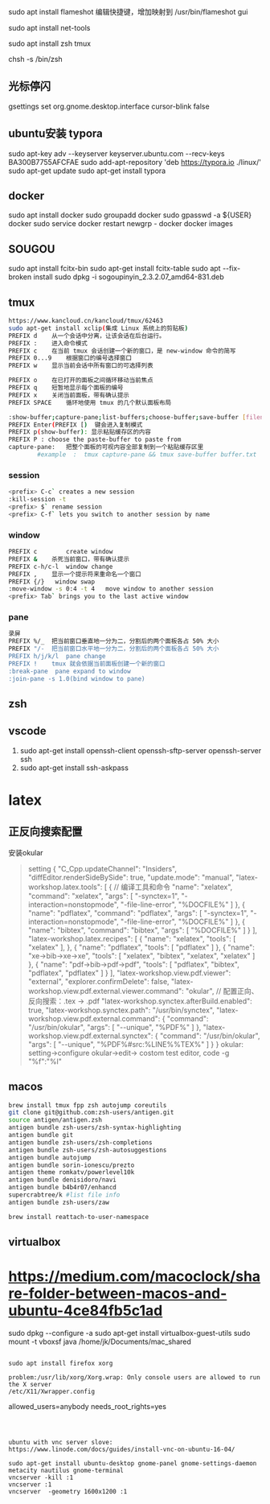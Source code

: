 sudo apt install flameshot
编辑快捷键，增加映射到 /usr/bin/flameshot gui

sudo apt install net-tools

sudo apt install zsh tmux

chsh -s /bin/zsh

## 光标停闪
gsettings set org.gnome.desktop.interface cursor-blink false

## ubuntu安装 typora
sudo apt-key adv --keyserver keyserver.ubuntu.com --recv-keys BA300B7755AFCFAE
sudo add-apt-repository 'deb https://typora.io ./linux/'
sudo apt-get update
sudo apt-get install typora

## docker

sudo apt install docker
sudo groupadd docker
sudo gpasswd -a ${USER} docker
sudo service docker restart
newgrp - docker
docker images

## SOUGOU

sudo apt install fcitx-bin
sudo apt-get install fcitx-table
sudo apt --fix-broken install
sudo dpkg -i sogoupinyin_2.3.2.07_amd64-831.deb
## tmux

```bash
https://www.kancloud.cn/kancloud/tmux/62463
sudo apt-get install xclip(集成 Linux 系统上的剪贴板)
PREFIX d	从一个会话中分离，让该会话在后台运行。
PREFIX :	进入命令模式
PREFIX c	在当前 tmux 会话创建一个新的窗口，是 new-window 命令的简写
PREFIX 0...9	根据窗口的编号选择窗口
PREFIX w	显示当前会话中所有窗口的可选择列表

PREFIX o	在已打开的面板之间循环移动当前焦点
PREFIX q	短暂地显示每个面板的编号
PREFIX x	关闭当前面板，带有确认提示
PREFIX SPACE	循环地使用 tmux 的几个默认面板布局

:show-buffer;capture-pane;list-buffers;choose-buffer;save-buffer [filename]
PREFIX Enter(PREFIX [) 	键会进入复制模式
PREFIX p(show-buffer): 显示粘贴缓存区的内容
PREFIX P : choose the paste-buffer to paste from
capture-pane:	把整个面板的可视内容全部复制到一个粘贴缓存区里
		#example  :  tmux capture-pane && tmux save-buffer buffer.txt

```

### session

```bash
<prefix> C-c` creates a new session
:kill-session -t
<prefix> $` rename session
<prefix> C-f` lets you switch to another session by name
```

### window

```bash
PREFIX c        create window
PREFIX &	杀死当前窗口，带有确认提示
PREFIX c-h/c-l  window change
PREFIX ,	显示一个提示符来重命名一个窗口
PREFIX {/}   window swap
:move-window -s 0:4 -t 4   move window to another session
<prefix> Tab` brings you to the last active window
```

### pane

```bash
录屏
PREFIX %/_	把当前窗口垂直地一分为二，分割后的两个面板各占 50% 大小
PREFIX "/-	把当前窗口水平地一分为二，分割后的两个面板各占 50% 大小
PREFIX h/j/k/l  pane change
PREFIX !  	tmux 就会依据当前面板创建一个新的窗口
:break-pane  pane expand to window
:join-pane -s 1.0(bind window to pane)
```

## zsh


## vscode

1. sudo apt-get install openssh-client openssh-sftp-server openssh-server ssh
2. sudo apt-get install ssh-askpass

# latex

## 正反向搜索配置
安装okular
>setting
{
    "C_Cpp.updateChannel": "Insiders",
    "diffEditor.renderSideBySide": true,
    "update.mode": "manual",
    "latex-workshop.latex.tools": [
        {
            // 编译工具和命令
            "name": "xelatex",
            "command": "xelatex",
            "args": [
                "-synctex=1",
                "-interaction=nonstopmode",
                "-file-line-error",
                "%DOCFILE%"
            ]
        },
        {
            "name": "pdflatex",
            "command": "pdflatex",
            "args": [
                "-synctex=1",
                "-interaction=nonstopmode",
                "-file-line-error",
                "%DOCFILE%"
            ]
        },
        {
            "name": "bibtex",
            "command": "bibtex",
            "args": [
                "%DOCFILE%"
            ]
        }
    ],
    "latex-workshop.latex.recipes": [
        {
            "name": "xelatex",
            "tools": [
                "xelatex"
            ],
        },
        {
            "name": "pdflatex",
            "tools": [
                "pdflatex"
            ]
        },
        {
            "name": "xe->bib->xe->xe",
            "tools": [
                "xelatex",
                "bibtex",
                "xelatex",
                "xelatex"
            ]
        },
        {
            "name": "pdf->bib->pdf->pdf",
            "tools": [
                "pdflatex",
                "bibtex",
                "pdflatex",
                "pdflatex"
            ]
        }
    ],
    "latex-workshop.view.pdf.viewer": "external",
    "explorer.confirmDelete": false,
    "latex-workshop.view.pdf.external.viewer.command": "okular",
    // 配置正向、反向搜索：.tex -> .pdf
    "latex-workshop.synctex.afterBuild.enabled": true,
    "latex-workshop.synctex.path": "/usr/bin/synctex",
    "latex-workshop.view.pdf.external.command": {
        "command": "/usr/bin/okular",
        "args": [
            "--unique",
            "%PDF%"
        ]
    },
    "latex-workshop.view.pdf.external.synctex": {
        "command": "/usr/bin/okular",
        "args": [
            "--unique",
            "%PDF%#src:%LINE%%TEX%"
        ]
    }
}
okular: setting->configure okular->edit->  costom test editor, code -g "%f":"%l"

## macos

```zsh
brew install tmux fpp zsh autojump coreutils
git clone git@github.com:zsh-users/antigen.git
source antigen/antigen.zsh
antigen bundle zsh-users/zsh-syntax-highlighting
antigen bundle git
antigen bundle zsh-users/zsh-completions
antigen bundle zsh-users/zsh-autosuggestions
antigen bundle autojump
antigen bundle sorin-ionescu/prezto
antigen theme romkatv/powerlevel10k
antigen bundle denisidoro/navi
antigen bundle b4b4r07/enhancd
supercrabtree/k #list file info
antigen bundle zsh-users/zaw

brew install reattach-to-user-namespace

```

## virtualbox
# https://medium.com/macoclock/share-folder-between-macos-and-ubuntu-4ce84fb5c1ad
sudo dpkg --configure -a
sudo apt-get install virtualbox-guest-utils
sudo mount -t vboxsf java /home/jk/Documents/mac_shared
```

sudo apt install firefox xorg

problem:/usr/lib/xorg/Xorg.wrap: Only console users are allowed to run the X server
/etc/X11/Xwrapper.config
```
allowed_users=anybody
needs_root_rights=yes
```



ubuntu with vnc server slove:
https://www.linode.com/docs/guides/install-vnc-on-ubuntu-16-04/

sudo apt-get install ubuntu-desktop gnome-panel gnome-settings-daemon metacity nautilus gnome-terminal
vncserver -kill :1
vncserver :1
vncserver  -geometry 1600x1200 :1
